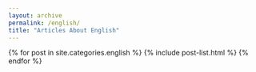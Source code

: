 ```yaml
---
layout: archive
permalink: /english/
title: "Articles About English"
---
```


<div class="tiles">
{% for post in site.categories.english %}
	{% include post-list.html %}
{% endfor %}
</div><!-- /.tiles -->
